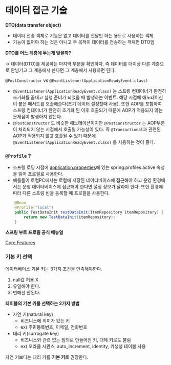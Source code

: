 # 데이터 접근 기술

**DTO(data transfer object)**

- 데이터 전송 객체로 기능은 없고 데이터를 전달만 하는 용도로 사용하는 객체.
- 기능이 없어야 하는 것은 아니고 주 목적이 데이터를 전송하는 객체면 DTO임

**DTO를 어느 계층에 두는게 맞을까?**

→ 데이터(DTO)를 제공하는 마지막 부분을 확인하자. 즉 데이터를 더이상 다른 계층으로 안넘기고 그 계층에서 쓴다면 그 계층에서 사용하면 된다.

`@PostConstructor` vs `@EventListener(ApplicationReadyEvent.class)`

- `@EventListener(ApplicationReadyEvent.class)` 는 스프링 컨테이너가 완전히 초기화를 끝내고 실행 준비가 되었을 때 발생하는 이벤트. 해당 시점에 애노테이션이 붙은 메서드를 호출해준다(초기 데이터 설정할때 사용). 또한 AOP를 포함하여 스프링 컨테이너가 완전히 초기화 된 이후 호출되기 때문에 AOP가 적용되지 않는 문제점이 발생하지 않는다.
- `@PostConstructor` 도 비슷한 애노테이션이지만 `@PostConstructor` 는 AOP부분이 처리되지 않는 시점에서 호출될 가능성이 있다. 즉 `@Transactional`과 관련된 AOP가 적용되지 않고 호출될 수 있기 때문에 `@EventListener(ApplicationReadyEvent.class)` 를 사용하는 것이 좋다.

### `@Profile` ?

- 스프링 로딩 시점에 [application.properties](http://application.properties)에 있는 spring.profiles.active 속성을 읽어 프로필로 사용한다.
- 예를들어 로컬PC에서는 로컬에 저장된 데이터베이스에 접근해야 하고 운영 환경에서는 운영 데이터베이스에 접근해야 한다면 설정 정보가 달라야 한다. 또한 환경에 따라 다른 스프링 빈을 등록할 때 프로필을 사용한다.

```java
	@Bean
	@Profile("local")
	public TestDataInit testDataInit(ItemRepository itemRepository) {
		return new TestDataInit(itemRepository);
	}
```

**스프링 부트 프로필 공식 메뉴얼**

[Core Features](https://docs.spring.io/spring-boot/docs/current/reference/html/features.html#features.profiles)

### 기본 키 선택

데이터베이스 기본 키는 3가지 조건을 만족해야한다.

1. null값 허용 X
2. 유일해야 한다.
3. 변해선 안된다.

**테이블의 기본 키를 선택하는 2가지 방법**

- 자연 키(natural key)
    - 비즈니스에 의미가 있는 키
    - ex) 주민등록번호, 이메일, 전화번호
- 대리 키(surrogate key)
    - 비즈니스와 관련 없는 임의로 만들어진 키, 대체 키로도 불림
    - ex) 오라클 시퀀스, auto_increment, identity, 키생성 테이블 사용

자연 키보다는 대리 키를 **기본 키**로 권장한다.